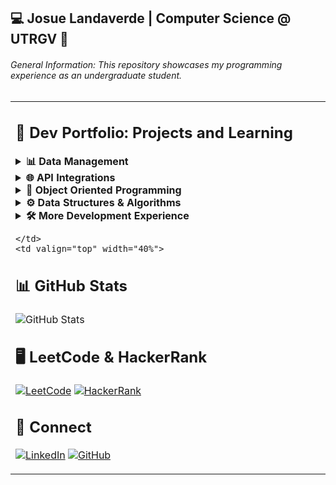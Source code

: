 ## 💻 Josue Landaverde | Computer Science @ UTRGV 🤠 

###### General Information: This repository showcases my programming experience as an undergraduate student. 

<table>
  <tr>
    <td valign="top" width="60%">
    
## 📕 Dev Portfolio: Projects and Learning

<details>
<summary><b>📊 Data Management</b></summary> 
  🐢 under maintenance...
</details>

<details>
<summary><b>🌐 API Integrations</b></summary> 
  🐢 under maintenance...
</details>

<details>
<summary><b>🧩 Object Oriented Programming</b></summary>
- [![Java](https://img.shields.io/badge/Java_OOP--007396?style=flat-square&logo=java)](https://github.com/jlndvr/Java-REPO)  
- [![C++](https://img.shields.io/badge/C++_OOP--00599C?style=flat-square&logo=c%2B%2B)]()
</details>

<details>
<summary><b>⚙️ Data Structures & Algorithms</b></summary> 
  🐢 under maintenance...
</details>

<details>
<summary><b>🛠️ More Development Experience</b></summary> 
  🐢 under maintenance...
</details>

    </td>
    <td valign="top" width="40%">
    
## 📊 GitHub Stats
![GitHub Stats](https://github-readme-stats.vercel.app/api?username=jlndvr&show_icons=true&theme=radical&hide_title=true)

## 🖥️ LeetCode & HackerRank
[![LeetCode](https://img.shields.io/badge/LeetCode--FFA116?style=for-the-badge&logo=leetcode)](https://github.com/jlndvr/LeetCode)
[![HackerRank](https://img.shields.io/badge/HackerRank--2EC866?style=for-the-badge&logo=hackerrank)](https://github.com/jlndvr/HackerRank)

## 🤝 Connect
[![LinkedIn](https://img.shields.io/badge/LinkedIn--0A66C2?style=for-the-badge&logo=linkedin)](https://linkedin.com/in/jlndvr)
[![GitHub](https://img.shields.io/badge/GitHub--181717?style=for-the-badge&logo=github)](https://github.com/jlndvr)
